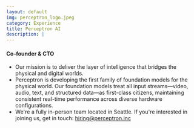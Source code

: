 ```yaml
---
layout: default
img: perceptron_logo.jpeg
category: Experience
title: Perceptron AI
description: |
---
```


#### Co-founder & CTO

* Our mission is to deliver the layer of intelligence that bridges the physical and digital worlds.
* Perceptron is developing the first family of foundation models for the physical world. Our foundation models treat all input streams—video, audio, text, and structured data—as first-class citizens, maintaining consistent real-time performance across diverse hardware configurations.
* We're a fully in-person team located in Seattle. If you're interested in joining us, get in touch: hiring@perceptron.inc
